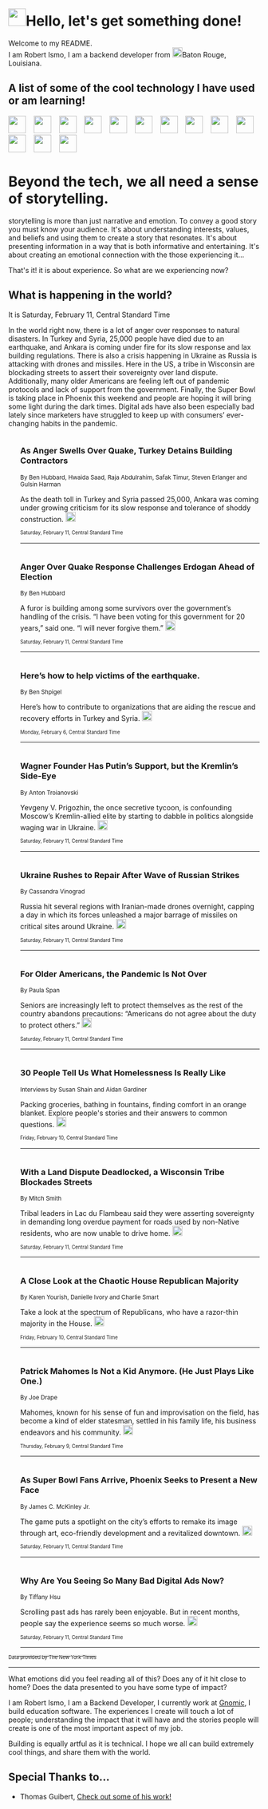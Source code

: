 <h1><img src="https://emojis.slackmojis.com/emojis/images/1643514375/3493/hot-coffee.gif?1643514375" width="35"/>Hello, let's get something done!</h1>

<p>Welcome to my README.<br/>
I am Robert Ismo, I am a backend developer from <img src="https://emojis.slackmojis.com/emojis/images/1638395689/50435/moulin_rouge.png?1638395689" width="20"/>Baton Rouge, Louisiana.</p>
<h2>A list of some of the cool technology I have used or am learning!</h2>
<p>
<img src="https://emojis.slackmojis.com/emojis/images/1643516091/21142/meow_bongotap.gif?1643516091" width="35" alt="">
<img src="https://img.shields.io/badge/Favorite%20Frontend%20Framework-SvelteKit-f83903" alt="">
<img src="https://img.shields.io/badge/Second%20Favorite-Vue-40b581" alt="">
<img src="https://img.shields.io/badge/Most%20Used%20Runtime-Nodejs-78b061" alt="">
<img src="https://emojis.slackmojis.com/emojis/images/1643517416/34482/fire.gif?1643517416" width="35" alt="">
<img src="https://img.shields.io/badge/Javascript%20But%20Better-Typescript-0078ca" alt="">
<img src="https://img.shields.io/badge/Favorite%20Language-Elixir-3e244d" alt="">
<img src="https://img.shields.io/badge/Containerize%20Everything-Docker-6ac9ef" alt="">
<img src="https://emojis.slackmojis.com/emojis/images/1643514596/5999/meow_party.gif?1643514596" width="35" alt="">
<img src="https://img.shields.io/badge/API%20Love%20Language-Graphql-de32a5" alt="">
<img src="https://img.shields.io/badge/Our%20Favorite%20Version%20Controller-Git-e94f33" alt="">
<img src="https://img.shields.io/badge/Favorite%20Database-Redis-d42d1d" alt="">
<img src="https://emojis.slackmojis.com/emojis/images/1643514559/5584/deployparrot.gif?1643514559" width="35" alt="">
<img src="https://img.shields.io/badge/Container%20Interstate-RabbitMQ-f66200" alt="">
<img src="https://img.shields.io/badge/Gotta%20Learn-Kubernetes-316adf" alt="">
<img src="https://img.shields.io/badge/Really%20Mature%20Now-WASM-654fef" alt="">
<img src="https://emojis.slackmojis.com/emojis/images/1666642497/61942/dance_vibe.gif?1666642497" width="35" alt="">
<img src="https://img.shields.io/badge/For%20My%20M1-ARM64-657d96" alt="">
<img src="https://img.shields.io/badge/Loving%20This%20So%20Much-TailwindCSS-17bcb5" alt="">
<img src="https://img.shields.io/badge/Cool%20Build%20Tool-Vite-f9cb24" alt="">
<img src="https://emojis.slackmojis.com/emojis/images/1669231376/62819/working-on-it.gif?1669231376" width="35" alt="">
<img src="https://img.shields.io/badge/Fun%20and%20Easy%20Database-MongoDB-5f8c49" alt="">
<img src="https://img.shields.io/badge/JS%20Life%20Support-NPM-c73737" alt="">
<img src="https://img.shields.io/badge/I%20Liked%20It-DynamoDB-0073b9" alt="">
<img src="https://emojis.slackmojis.com/emojis/images/1643514045/46/question.gif?1643514045" width="35" alt="">
<img src="https://img.shields.io/badge/cool-React-60d6f9" alt="">
<img src="https://img.shields.io/badge/Future%20Big%20Project-Lambda-f37e00" alt="">
<img src="https://img.shields.io/badge/NPM%20But%20Better-PNPM-f1aa07" alt="">
<img src="https://emojis.slackmojis.com/emojis/images/1643514943/9662/fbwow.gif?1643514943" width="35" alt="">
<img src="https://img.shields.io/badge/First%20Language-C-662079" alt="">
<img src="https://img.shields.io/badge/Where%20I%20Deploy%20Frontend-Vercel-000000" alt="">
<img src="https://img.shields.io/badge/Who%20Does%20not%20Want%20an%20App-Swift-f9492a" alt="">
<img src="https://emojis.slackmojis.com/emojis/images/1643514058/151/javascript.png?1643514058" width="35" alt="">
<img src="https://img.shields.io/badge/cool-Python-fbd542" alt="">
<img src="https://img.shields.io/badge/Favorite%20Something-Stripe-656cdc" alt="">
<img src="https://img.shields.io/badge/Of%20Course-HTML5-ed6327" alt="">
<img src="https://emojis.slackmojis.com/emojis/images/1660415405/60731/bomb.gif?1660415405" width="35" alt="">
<img src="https://img.shields.io/badge/hate-CSS-2964ec" alt="">
<img src="https://img.shields.io/badge/Learning-CircleCI-141215" alt="">
<img src="https://img.shields.io/badge/Learning-Rust-fbbb3b" alt="">
<img src="https://emojis.slackmojis.com/emojis/images/1660415397/60712/writing-hand.gif?1660415397" width="35" alt="">
<img src="https://img.shields.io/badge/Dev%20Browser%20of%20Choice-Firefox-cc4e26" alt="">
<img src="https://img.shields.io/badge/Recoverying%20From%20Windows-UNIX-1781e3" alt="">
<img src="https://img.shields.io/badge/LOVE-LogSeq-90c1c2" alt="">
<img src="https://emojis.slackmojis.com/emojis/images/1643514066/223/kirby.gif?1643514066" width="35" alt="">
<img src="https://img.shields.io/badge/Daily%20Driver-MacOS-e6e6e8" alt="">
<img src="https://img.shields.io/badge/Git%20Server-Github-000000" alt="">
<img src="https://img.shields.io/badge/enjoyable-EC2-f17428" alt="">
<img src="https://emojis.slackmojis.com/emojis/images/1643514239/2069/excited.gif?1643514239" width="35" alt="">
</p>
<h1>Beyond the tech, we all need a sense of storytelling.</h1>
<p>storytelling is more than just narrative and emotion. To convey a good story you must know your audience. It's about understanding interests, values, and beliefs and using them to create a story that resonates. It's about presenting information in a way that is both informative and entertaining. It's about creating an emotional connection with the those experiencing it...</p>
<p>That's it! it is about experience. So what are we experiencing now?</p>
<h2>What is happening in the world?</h2>
<p>It is Saturday, February 11, Central Standard Time</p>
<p>
In the world right now, there is a lot of anger over responses to natural disasters. In Turkey and Syria, 25,000 people have died due to an earthquake, and Ankara is coming under fire for its slow response and lax building regulations. There is also a crisis happening in Ukraine as Russia is attacking with drones and missiles. Here in the US, a tribe in Wisconsin are blockading streets to assert their sovereignty over land dispute. Additionally, many older Americans are feeling left out of pandemic protocols and lack of support from the government. Finally, the Super Bowl is taking place in Phoenix this weekend and people are hoping it will bring some light during the dark times. Digital ads have also been especially bad lately since marketers have struggled to keep up with consumers’ ever-changing habits in the pandemic.</p>
<ol>
<img src="https://img.shields.io/badge/-world-blue" alt="">
<h3>As Anger Swells Over Quake, Turkey Detains Building Contractors</h3>
<sub>By Ben Hubbard, Hwaida Saad, Raja Abdulrahim, Safak Timur, Steven Erlanger and Gulsin Harman</sub>
<p>As the death toll in Turkey and Syria passed 25,000, Ankara was coming under growing criticism for its slow response and tolerance of shoddy construction.  <a href="https://nyti.ms/40OqCrf"><img src="https://developer.nytimes.com/files/poweredby_nytimes_30b.png?v=1583354208352" height="20"></a></p>
<sub><sub>Saturday, February 11, Central Standard Time</sub></sub>
<hr/>
<img src="https://img.shields.io/badge/-world-blue" alt="">
<h3>Anger Over Quake Response Challenges Erdogan Ahead of Election</h3>
<sub>By Ben Hubbard</sub>
<p>A furor is building among some survivors over the government’s handling of the crisis. “I have been voting for this government for 20 years,” said one. “I will never forgive them.”  <a href="https://nyti.ms/3liJvlW"><img src="https://developer.nytimes.com/files/poweredby_nytimes_30b.png?v=1583354208352" height="20"></a></p>
<sub><sub>Saturday, February 11, Central Standard Time</sub></sub>
<hr/>
<img src="https://img.shields.io/badge/-world-blue" alt="">
<h3>Here’s how to help victims of the earthquake.</h3>
<sub>By Ben Shpigel</sub>
<p>Here’s how to contribute to organizations that are aiding the rescue and recovery efforts in Turkey and Syria.  <a href="https://nyti.ms/3YaSO61"><img src="https://developer.nytimes.com/files/poweredby_nytimes_30b.png?v=1583354208352" height="20"></a></p>
<sub><sub>Monday, February 6, Central Standard Time</sub></sub>
<hr/>
<img src="https://img.shields.io/badge/-world-blue" alt="">
<h3>Wagner Founder Has Putin’s Support, but the Kremlin’s Side-Eye</h3>
<sub>By Anton Troianovski</sub>
<p>Yevgeny V. Prigozhin, the once secretive tycoon, is confounding Moscow’s Kremlin-allied elite by starting to dabble in politics alongside waging war in Ukraine.  <a href="https://nyti.ms/3YMxzHP"><img src="https://developer.nytimes.com/files/poweredby_nytimes_30b.png?v=1583354208352" height="20"></a></p>
<sub><sub>Saturday, February 11, Central Standard Time</sub></sub>
<hr/>
<img src="https://img.shields.io/badge/-world-blue" alt="">
<h3>Ukraine Rushes to Repair After Wave of Russian Strikes</h3>
<sub>By Cassandra Vinograd</sub>
<p>Russia hit several regions with Iranian-made drones overnight, capping a day in which its forces unleashed a major barrage of missiles on critical sites around Ukraine.  <a href="https://nyti.ms/3Yry5LA"><img src="https://developer.nytimes.com/files/poweredby_nytimes_30b.png?v=1583354208352" height="20"></a></p>
<sub><sub>Saturday, February 11, Central Standard Time</sub></sub>
<hr/>
<img src="https://img.shields.io/badge/-health-blue" alt="">
<h3>For Older Americans, the Pandemic Is Not Over</h3>
<sub>By Paula Span</sub>
<p>Seniors are increasingly left to protect themselves as the rest of the country abandons precautions: “Americans do not agree about the duty to protect others.”  <a href="https://nyti.ms/3YFOZps"><img src="https://developer.nytimes.com/files/poweredby_nytimes_30b.png?v=1583354208352" height="20"></a></p>
<sub><sub>Saturday, February 11, Central Standard Time</sub></sub>
<hr/>
<img src="https://img.shields.io/badge/-headway-blue" alt="">
<h3>30 People Tell Us What Homelessness Is Really Like</h3>
<sub>Interviews by Susan Shain and Aidan Gardiner</sub>
<p>Packing groceries, bathing in fountains, finding comfort in an orange blanket. Explore people&#39;s stories and their answers to common questions.  <a href="https://nyti.ms/3xbW9WP"><img src="https://developer.nytimes.com/files/poweredby_nytimes_30b.png?v=1583354208352" height="20"></a></p>
<sub><sub>Friday, February 10, Central Standard Time</sub></sub>
<hr/>
<img src="https://img.shields.io/badge/-us-blue" alt="">
<h3>With a Land Dispute Deadlocked, a Wisconsin Tribe Blockades Streets</h3>
<sub>By Mitch Smith</sub>
<p>Tribal leaders in Lac du Flambeau said they were asserting sovereignty in demanding long overdue payment for roads used by non-Native residents, who are now unable to drive home.  <a href="https://nyti.ms/3DYXLXJ"><img src="https://developer.nytimes.com/files/poweredby_nytimes_30b.png?v=1583354208352" height="20"></a></p>
<sub><sub>Saturday, February 11, Central Standard Time</sub></sub>
<hr/>
<img src="https://img.shields.io/badge/-us-blue" alt="">
<h3>A Close Look at the Chaotic House Republican Majority</h3>
<sub>By Karen Yourish, Danielle Ivory and Charlie Smart</sub>
<p>Take a look at the spectrum of Republicans, who have a razor-thin majority in the House.  <a href="https://nyti.ms/40OS7kq"><img src="https://developer.nytimes.com/files/poweredby_nytimes_30b.png?v=1583354208352" height="20"></a></p>
<sub><sub>Friday, February 10, Central Standard Time</sub></sub>
<hr/>
<img src="https://img.shields.io/badge/-sports-blue" alt="">
<h3>Patrick Mahomes Is Not a Kid Anymore. (He Just Plays Like One.)</h3>
<sub>By Joe Drape</sub>
<p>Mahomes, known for his sense of fun and improvisation on the field, has become a kind of elder statesman, settled in his family life, his business endeavors and his community.  <a href="https://nyti.ms/3XrKnlS"><img src="https://developer.nytimes.com/files/poweredby_nytimes_30b.png?v=1583354208352" height="20"></a></p>
<sub><sub>Thursday, February 9, Central Standard Time</sub></sub>
<hr/>
<img src="https://img.shields.io/badge/-us-blue" alt="">
<h3>As Super Bowl Fans Arrive, Phoenix Seeks to Present a New Face</h3>
<sub>By James C. McKinley Jr.</sub>
<p>The game puts a spotlight on the city’s efforts to remake its image through art, eco-friendly development and a revitalized downtown.  <a href="https://nyti.ms/3xej3g3"><img src="https://developer.nytimes.com/files/poweredby_nytimes_30b.png?v=1583354208352" height="20"></a></p>
<sub><sub>Saturday, February 11, Central Standard Time</sub></sub>
<hr/>
<img src="https://img.shields.io/badge/-technology-blue" alt="">
<h3>Why Are You Seeing So Many Bad Digital Ads Now?</h3>
<sub>By Tiffany Hsu</sub>
<p>Scrolling past ads has rarely been enjoyable. But in recent months, people say the experience seems so much worse.  <a href="https://nyti.ms/3liJG0A"><img src="https://developer.nytimes.com/files/poweredby_nytimes_30b.png?v=1583354208352" height="20"></a></p>
<sub><sub>Saturday, February 11, Central Standard Time</sub></sub>
<hr/>
</ol>
<a href="https://developer.nytimes.com"><sub><sub>Data provided by The New York Times</sub></sub></a>
<hr/>
<p>What emotions did you feel reading all of this? Does any of it hit close to home? Does the data presented to you have some type of impact?</p>
<p>I am Robert Ismo, I am a Backend Developer, I currently work at <a href="https://gnomic.education/">Gnomic</a>, I build education software. The experiences I create will touch a lot of people; understanding the impact that it will have and the stories people will create is one of the most important aspect of my job.</p>
<p>Building is equally artful as it is technical. I hope we all can build extremely cool things, and share them with the world.</p>
<h2>Special Thanks to...</h2>
<ul>
<li>Thomas Guibert, <a href="https://github.com/thmsgbrt/thmsgbrt">Check out some of his work!</a></li>
</ul>